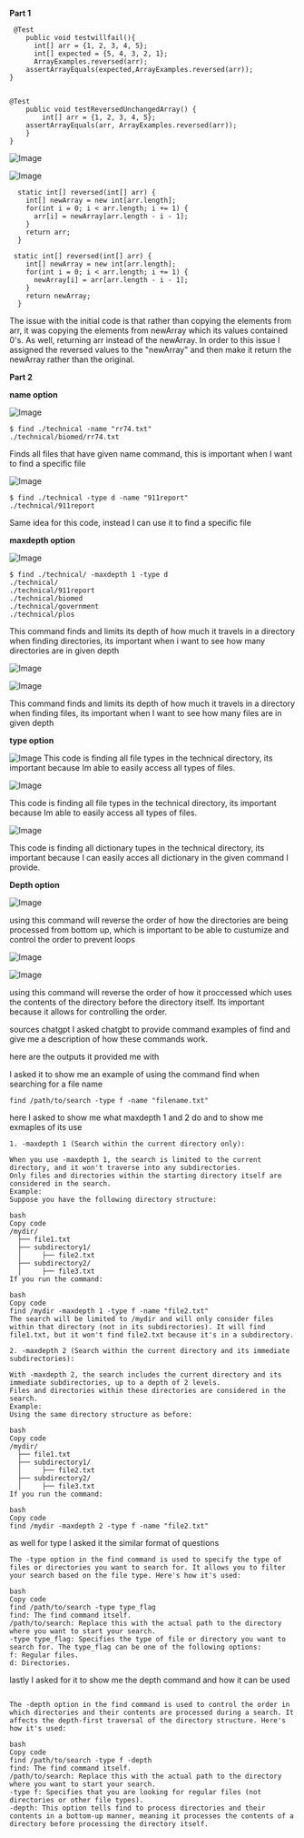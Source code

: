 **Part 1**
```
 @Test
    public void testwillfail(){
      int[] arr = {1, 2, 3, 4, 5}; 
      int[] expected = {5, 4, 3, 2, 1};    
      ArrayExamples.reversed(arr);
    assertArrayEquals(expected,ArrayExamples.reversed(arr));
}

```
```

@Test
    public void testReversedUnchangedArray() {
        int[] arr = {1, 2, 3, 4, 5}; 
    assertArrayEquals(arr, ArrayExamples.reversed(arr)); 
    }
}
```

![Image](fail_output.png)

![Image](when_test_passed.png)

```
  static int[] reversed(int[] arr) {
    int[] newArray = new int[arr.length];
    for(int i = 0; i < arr.length; i += 1) {
      arr[i] = newArray[arr.length - i - 1];
    }
    return arr;
  }
```

```
 static int[] reversed(int[] arr) {
    int[] newArray = new int[arr.length];
    for(int i = 0; i < arr.length; i += 1) {
      newArray[i] = arr[arr.length - i - 1];
    }
    return newArray;
  }
```
The issue with the initial code is that rather than copying the elements from arr, it was copying the elements from newArray which its values contained 0's. As well, returning arr instead of the newArray. In order to this issue I assigned the reversed values to the "newArray" and then make it return the newArray rather than the original. 


**Part 2**

**name option**


![Image](name-example1.png)
```
$ find ./technical -name "rr74.txt" 
./technical/biomed/rr74.txt
```

Finds all files that have given name command, this is important when I want to find a specific file

![Image](name_directories_code.png)
```
$ find ./technical -type d -name "911report"
./technical/911report
```


Same idea for this code, instead I can use it to find a specific file 

**maxdepth option**


![Image](maxdepth_1.png)

```
$ find ./technical/ -maxdepth 1 -type d
./technical/
./technical/911report
./technical/biomed
./technical/government
./technical/plos
```

This command finds and limits its depth of how much it travels in a directory when finding directories, its important when i want to see how many directories are in given depth 

![Image](maxdepth_2code.png)


![Image](maxdepth_2output.png)


This command finds and limits its depth of how much it travels in a directory when finding files, its important when I want to see how many files are in given depth 


**type option**


![Image](type_file_code.png)
This code is finding all file types in the technical directory, its important because Im able to easily access all types of files.

![Image](type_file_output.png)


This code is finding all file types in the technical directory, its important because Im able to easily access all types of files.


![Image](type_dic.png)


This code is finding all dictionary tupes in the technical directory, its important because I can easily acces all dictionary in the given command I provide.

**Depth option**

![Image](depth_dic.png)

using this command will reverse the order of how the directories are being processed from bottom up, which is important to be able to custumize and control the order to prevent loops

![Image](depth-files.png)




![Image](depth-filesout.png)

using this command will reverse the order of how it proccessed which uses the contents of the directory before the directory itself. Its important because it allows for controlling the order.

sources chatgpt
I asked chatgbt to provide command examples of find and give me a description of how these commands work. 

here are the outputs it provided me with

I asked it to show me an example of using the command find when searching for a file name 

```
find /path/to/search -type f -name "filename.txt"
```

here I asked to show me what maxdepth 1 and 2 do and to show me exmaples of its use

```
1. -maxdepth 1 (Search within the current directory only):

When you use -maxdepth 1, the search is limited to the current directory, and it won't traverse into any subdirectories.
Only files and directories within the starting directory itself are considered in the search.
Example:
Suppose you have the following directory structure:

bash
Copy code
/mydir/
  ├── file1.txt
  ├── subdirectory1/
  │     ├── file2.txt
  ├── subdirectory2/
  │     ├── file3.txt
If you run the command:

bash
Copy code
find /mydir -maxdepth 1 -type f -name "file2.txt"
The search will be limited to /mydir and will only consider files within that directory (not in its subdirectories). It will find file1.txt, but it won't find file2.txt because it's in a subdirectory.

2. -maxdepth 2 (Search within the current directory and its immediate subdirectories):

With -maxdepth 2, the search includes the current directory and its immediate subdirectories, up to a depth of 2 levels.
Files and directories within these directories are considered in the search.
Example:
Using the same directory structure as before:

bash
Copy code
/mydir/
  ├── file1.txt
  ├── subdirectory1/
  │     ├── file2.txt
  ├── subdirectory2/
  │     ├── file3.txt
If you run the command:

bash
Copy code
find /mydir -maxdepth 2 -type f -name "file2.txt"
```
as well for type I asked it the similar format of questions 

```
The -type option in the find command is used to specify the type of files or directories you want to search for. It allows you to filter your search based on the file type. Here's how it's used:

bash
Copy code
find /path/to/search -type type_flag
find: The find command itself.
/path/to/search: Replace this with the actual path to the directory where you want to start your search.
-type type_flag: Specifies the type of file or directory you want to search for. The type_flag can be one of the following options:
f: Regular files.
d: Directories.

```

lastly I asked for it to show me the depth command and how it can be used 
```

The -depth option in the find command is used to control the order in which directories and their contents are processed during a search. It affects the depth-first traversal of the directory structure. Here's how it's used:

bash
Copy code
find /path/to/search -type f -depth
find: The find command itself.
/path/to/search: Replace this with the actual path to the directory where you want to start your search.
-type f: Specifies that you are looking for regular files (not directories or other file types).
-depth: This option tells find to process directories and their contents in a bottom-up manner, meaning it processes the contents of a directory before processing the directory itself.
```




